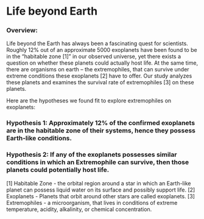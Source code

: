 # Life beyond Earth

### Overview:
Life beyond the Earth has always been a fascinating quest for scientists. Roughly 12% out of an approximate 5000 exoplanets have been found to be in the “habitable zone [1]” in our observed universe, yet there exists a question on whether these planets could actually host life. At the same time, there are organisms on earth – the extremophiles, that can survive under extreme conditions these exoplanets [2] have to offer. Our study analyzes these planets and examines the survival rate of extremophiles [3] on these planets.

Here are the hypotheses we found fit to explore extremophiles on exoplanets:

### Hypothesis 1: Approximately 12% of the confirmed exoplanets are in the habitable zone of their systems, hence they possess Earth-like conditions.

### Hypothesis 2: If any of the exoplanets possesses similar conditions in which an Extremophile can survive, then those planets could potentially host life.

[1] Habitable Zone - the orbital region around a star in which an Earth-like planet can possess liquid water on its surface and possibly support life.
[2] Exoplanets - Planets that orbit around other stars are called exoplanets.
[3] Extremophiles - a microorganism, that lives in conditions of extreme temperature, acidity, alkalinity, or chemical concentration.
